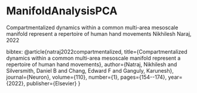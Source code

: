# ManifoldAnalysisPCA
 
 Compartmentalized dynamics within a common multi-area mesoscale manifold represent a repertoire of human hand movements
 Nikhilesh Naraj, 2022
 
 
 bibtex:
@article{natraj2022compartmentalized,
  title={Compartmentalized dynamics within a common multi-area mesoscale manifold represent a repertoire of human hand movements},
  author={Natraj, Nikhilesh and Silversmith, Daniel B and Chang, Edward F and Ganguly, Karunesh},
  journal={Neuron},
  volume={110},
  number={1},
  pages={154--174},
  year={2022},
  publisher={Elsevier}
}
